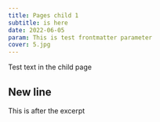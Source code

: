 ```yaml
---
title: Pages child 1
subtitle: is here
date: 2022-06-05
param: This is test frontmatter parameter
cover: 5.jpg
---
```


Test text in the child page

## New line

<!-- excerpt -->

This is after the excerpt

<browser />
